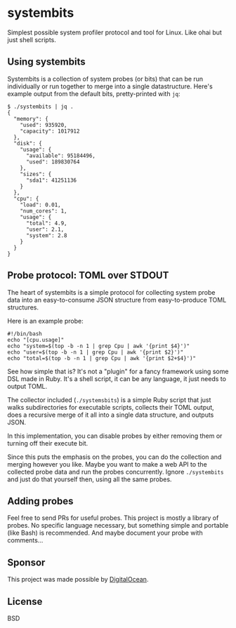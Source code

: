 # systembits

Simplest possible system profiler protocol and tool for Linux. Like ohai but just shell scripts.

## Using systembits

Systembits is a collection of system probes (or bits) that can be run individually or run together to merge into a single datastructure. Here's example output from the default bits, pretty-printed with `jq`:

	$ ./systembits | jq .
	{
	  "memory": {
	    "used": 935920,
	    "capacity": 1017912
	  },
	  "disk": {
	    "usage": {
	      "available": 95184496,
	      "used": 189830764
	    },
	    "sizes": {
	      "sda1": 41251136
	    }
	  },
	  "cpu": {
	    "load": 0.01,
	    "num_cores": 1,
	    "usage": {
	      "total": 4.9,
	      "user": 2.1,
	      "system": 2.8
	    }
	  }
	}

## Probe protocol: TOML over STDOUT

The heart of systembits is a simple protocol for collecting system probe data into an easy-to-consume JSON structure from easy-to-produce TOML structures.

Here is an example probe:

	#!/bin/bash
	echo "[cpu.usage]"
	echo "system=$(top -b -n 1 | grep Cpu | awk '{print $4}')"
	echo "user=$(top -b -n 1 | grep Cpu | awk '{print $2}')"
	echo "total=$(top -b -n 1 | grep Cpu | awk '{print $2+$4}')"

See how simple that is? It's not a "plugin" for a fancy framework using some DSL made in Ruby. It's a shell script, it can be any language, it just needs to output TOML.

The collector included (`./systemsbits`) is a simple Ruby script that just walks subdirectories for executable scripts, collects their TOML output, does a recursive merge of it all into a single data structure, and outputs JSON. 

In this implementation, you can disable probes by either removing them or turning off their execute bit. 

Since this puts the emphasis on the probes, you can do the collection and merging however you like. Maybe you want to make a web API to the collected probe data and run the probes concurrently. Ignore `./systembits` and just do that yourself then, using all the same probes.

## Adding probes

Feel free to send PRs for useful probes. This project is mostly a library of probes. No specific language necessary, but something simple and portable (like Bash) is recommended. And maybe document your probe with comments...

## Sponsor

This project was made possible by [DigitalOcean](http://digitalocean.com).

## License

BSD